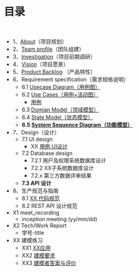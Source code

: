 ﻿---
layout: default
---

# [](#TOC)目录

&nbsp;&nbsp; 

* 1、[About](./documention/项目策划书.md)（项目规划）
* 2、[Team profile](./documention/团队组建.md)（团队组建）
* 3、[Investigation](./documention/线上自助点餐小程序“快点”业务调研及可行性分析报告.md)（项目前期调研）
* 4、[Vision](./documention/项目策划书.md)（项目愿景）
* 5、[Product Backlog](./documention/产品特性.md) （产品特性）
* 6、Requirement specification（需求规格说明）
    - 6.1 [Usecase Diagram（用例图）](./uml/需求规格说明/uml.md#usecase)
    - 6.2 [Use Cases（用例+活动图）](./uml/需求规格说明/活动图.md)
      - [用例](./uml/用例.md)
    - 6.3 [Domian Model（领域模型）](./uml/需求规格说明/领域模型.md)
    - 6.4 [State Model（状态模型）](./uml/需求规格说明/状态模型.md)
    - **6.5 [System Sequence Diagram（功能模型）](./uml/需求规格说明/系统顺序图.md)**
* 7、Design（设计）
    - 7.1 UI design
        - XX [用例 UI设计](https://modao.cc/app/Y8tEwwdfS6TUp1M6gYnSVCllIQPXPxN)
    - 7.2 Database design
        - 7.2.1 用户及权限系统数据库设计
        - 7.2.2 XX子系统数据库设计 
        - 7.2.x 第三方数据评审结果
    - **7.3 API 设计**
* 8、生产规范与指南
    - 8.1 [XX 代码规范](./code_style/README.md)
    - 8.2 REST API 设计规范
* X1 meet_recording
    - inception meeting (yy/mm/dd)
* X2 Tech/Work Report
    - 学号-title
* XX 建模练习
  * XX1 [XX应用](./modeling_practice/建模文档.pdf)
  * XX2 [建模要求](./modeling_practice/建模要求.md)
  * XX3 [建模者答案与评价](./modeling_practice/Readme.md)
